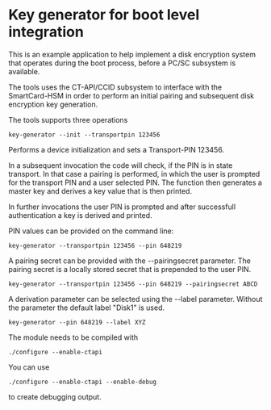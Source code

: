 Key generator for boot level integration
========================================

This is an example application to help implement a disk encryption
system that operates during the boot process, before a PC/SC subsystem
is available.

The tools uses the CT-API/CCID subsystem to interface with the
SmartCard-HSM in order to perform an initial pairing and subsequent
disk encryption key generation.

The tools supports three operations

    key-generator --init --transportpin 123456

Performs a device initialization and sets a Transport-PIN 123456.

In a subsequent invocation the code will check, if the PIN is in state
transport. In that case a pairing is performed, in which the user is prompted
for the transport PIN and a user selected PIN. The function then generates
a master key and derives a key value that is then printed.

In further invocations the user PIN is prompted and after successfull
authentication a key is derived and printed.

PIN values can be provided on the command line:

    key-generator --transportpin 123456 --pin 648219

A pairing secret can be provided with the --pairingsecret parameter.
The pairing secret is a locally stored secret that is prepended to the
user PIN.

    key-generator --transportpin 123456 --pin 648219 --pairingsecret ABCD

A derivation parameter can be selected using the --label parameter.
Without the parameter the default label "Disk1" is used.

    key-generator --pin 648219 --label XYZ

The module needs to be compiled with

    ./configure --enable-ctapi

You can use

    ./configure --enable-ctapi --enable-debug

to create debugging output.
